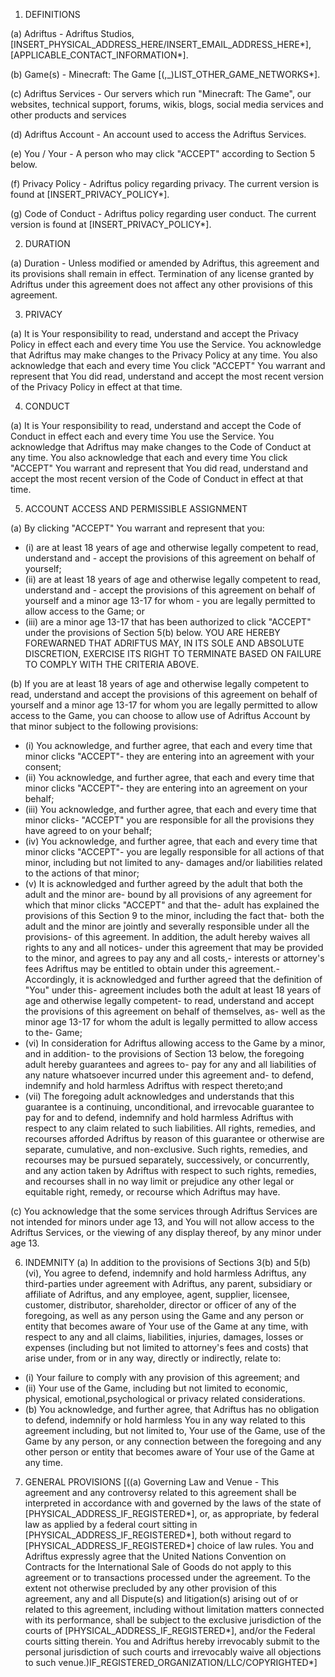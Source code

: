 1. DEFINITIONS

(a) Adriftus - Adriftus Studios, [INSERT_PHYSICAL_ADDRESS_HERE/INSERT_EMAIL_ADDRESS_HERE\*], [APPLICABLE_CONTACT_INFORMATION\*].

(b) Game(s) - Minecraft: The Game [(,_)LIST_OTHER_GAME_NETWORKS\*].

(c) Adriftus Services - Our servers which run "Minecraft: The Game", our websites, technical support, forums, wikis, blogs, social media services and other products and services

(d) Adriftus Account - An account used to access the Adriftus Services.

(e) You / Your - A person who may click "ACCEPT" according to Section 5 below.

(f) Privacy Policy - Adriftus policy regarding privacy. The current version is found at [INSERT_PRIVACY_POLICY\*].

(g) Code of Conduct - Adriftus policy regarding user conduct. The current version is found at [INSERT_PRIVACY_POLICY\*].


2. DURATION

(a) Duration - Unless modified or amended by Adriftus, this agreement and its provisions shall remain in effect. Termination of any license granted by Adriftus under this agreement does not affect any other provisions of this agreement.


3. PRIVACY

(a) It is Your responsibility to read, understand and accept the Privacy Policy in effect each and every time You use the Service. You acknowledge that Adriftus may make changes to the Privacy Policy at any time. You also acknowledge that each and every time You click "ACCEPT" You warrant and represent that You did read, understand and accept the most recent version of the Privacy Policy in effect at that time.


4. CONDUCT

(a) It is Your responsibility to read, understand and accept the Code of Conduct in effect each and every time You use the Service. You acknowledge that Adriftus may make changes to the Code of Conduct at any time. You also acknowledge that each and every time You click "ACCEPT" You warrant and represent that You did read, understand and accept the most recent version of the Code of Conduct in effect at that time.


5. ACCOUNT ACCESS AND PERMISSIBLE ASSIGNMENT

(a) By clicking "ACCEPT" You warrant and represent that you:

- (i) are at least 18 years of age and otherwise legally competent to read, understand and - accept the provisions of this agreement on behalf of yourself;
- (ii) are at least 18 years of age and otherwise legally competent to read, understand and - accept the provisions of this agreement on behalf of yourself and a minor age 13-17 for whom - you are legally permitted to allow access to the Game; or
- (iii) are a minor age 13-17 that has been authorized to click "ACCEPT" under the provisions of Section 5(b) below. YOU ARE HEREBY FOREWARNED THAT ADRIFTUS MAY, IN ITS SOLE AND ABSOLUTE DISCRETION, EXERCISE ITS RIGHT TO TERMINATE BASED ON FAILURE TO COMPLY WITH THE CRITERIA ABOVE.

(b) If you are at least 18 years of age and otherwise legally competent to read, understand and accept the provisions of this agreement on behalf of yourself and a minor age 13-17 for whom you are legally permitted to allow access to the Game, you can choose to allow use of Adriftus Account by that minor subject to the following provisions:

- (i) You acknowledge, and further agree, that each and every time that minor clicks "ACCEPT"- they are entering into an agreement with your consent;
- (ii) You acknowledge, and further agree, that each and every time that minor clicks "ACCEPT"- they are entering into an agreement on your behalf;
- (iii) You acknowledge, and further agree, that each and every time that minor clicks- "ACCEPT" you are responsible for all the provisions they have agreed to on your behalf;
- (iv) You acknowledge, and further agree, that each and every time that minor clicks "ACCEPT"- you are legally responsible for all actions of that minor, including but not limited to any- damages and/or liabilities related to the actions of that minor;
- (v) It is acknowledged and further agreed by the adult that both the adult and the minor are- bound by all provisions of any agreement for which that minor clicks "ACCEPT" and that the- adult has explained the provisions of this Section 9 to the minor, including the fact that- both the adult and the minor are jointly and severally responsible under all the provisions- of this agreement. In addition, the adult hereby waives all rights to any and all notices- under this agreement that may be provided to the minor, and agrees to pay any and all costs,- interests or attorney's fees Adriftus may be entitled to obtain under this agreement.- Accordingly, it is acknowledged and further agreed that the definition of "You" under this- agreement includes both the adult at least 18 years of age and otherwise legally competent- to read, understand and accept the provisions of this agreement on behalf of themselves, as- well as the minor age 13-17 for whom the adult is legally permitted to allow access to the- Game;
- (vi) In consideration for Adriftus allowing access to the Game by a minor, and in addition- to the provisions of Section 13 below, the foregoing adult hereby guarantees and agrees to- pay for any and all liabilities of any nature whatsoever incurred under this agreement and- to defend, indemnify and hold harmless Adriftus with respect thereto;and
- (vii) The foregoing adult acknowledges and understands that this guarantee is a continuing, unconditional, and irrevocable guarantee to pay for and to defend, indemnify and hold harmless Adriftus with respect to any claim related to such liabilities. All rights, remedies, and recourses afforded Adriftus by reason of this guarantee or otherwise are separate, cumulative, and non-exclusive. Such rights, remedies, and recourses may be pursued separately, successively, or concurrently, and any action taken by Adriftus with respect to such rights, remedies, and recourses shall in no way limit or prejudice any other legal or equitable right, remedy, or recourse which Adriftus may have.

(c) You acknowledge that the some services through Adriftus Services are not intended for minors under age 13, and You will not allow access to the Adriftus Services, or the viewing of any display thereof, by any minor under age 13.


6. INDEMNITY
(a) In addition to the provisions of Sections 3(b) and 5(b)(vi), You agree to defend, indemnify and hold harmless Adriftus, any third-parties under agreement with Adriftus, any parent, subsidiary or affiliate of Adriftus, and any employee, agent, supplier, licensee, customer, distributor, shareholder, director or officer of any of the foregoing, as well as any person using the Game and any person or entity that becomes aware of Your use of the Game at any time, with respect to any and all claims, liabilities, injuries, damages, losses or expenses (including but not limited to attorney's fees and costs) that arise under, from or in any way, directly or indirectly, relate to:

- (i) Your failure to comply with any provision of this agreement; and
- (ii) Your use of the Game, including but not limited to economic, physical, emotional,psychological or privacy related considerations.
- (b) You acknowledge, and further agree, that Adriftus has no obligation to defend, indemnify or hold harmless You in any way related to this agreement including, but not limited to, Your use of the Game, use of the Game by any person, or any connection between the foregoing and any other person or entity that becomes aware of Your use of the Game at any time.


7. GENERAL PROVISIONS
[((a) Governing Law and Venue - This agreement and any controversy related to this agreement shall be interpreted in accordance with and governed by the laws of the state of [PHYSICAL_ADDRESS_IF_REGISTERED\*], or, as appropriate, by federal law as applied by a federal court sitting in [PHYSICAL_ADDRESS_IF_REGISTERED\*], both without regard to [PHYSICAL_ADDRESS_IF_REGISTERED\*] choice of law rules. You and Adriftus expressly agree that the United Nations Convention on Contracts for the International Sale of Goods do not apply to this agreement or to transactions processed under the agreement. To the extent not otherwise precluded by any other provision of this agreement, any and all Dispute(s) and litigation(s) arising out of or related to this agreement, including without limitation matters connected with its performance, shall be subject to the exclusive jurisdiction of the courts of [PHYSICAL_ADDRESS_IF_REGISTERED\*], and/or the Federal courts sitting therein. You and Adriftus hereby irrevocably submit to the personal jurisdiction of such courts and irrevocably waive all objections to such venue.)IF_REGISTERED_ORGANIZATION/LLC/COPYRIGHTED\*]
